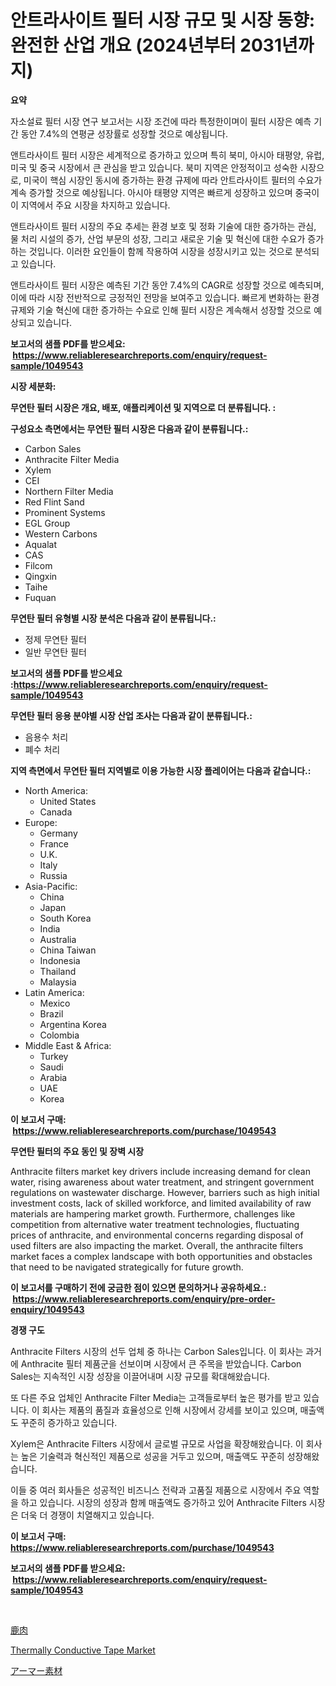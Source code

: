 <p><h1>안트라사이트 필터 시장 규모 및 시장 동향: 완전한 산업 개요 (2024년부터 2031년까지)</h1></p><p><strong>요약</strong></p>
<p><p>자소설료 필터 시장 연구 보고서는 시장 조건에 따라 특정한이며이 필터 시장은 예측 기간 동안 7.4%의 연평균 성장률로 성장할 것으로 예상됩니다.</p><p>앤트라사이트 필터 시장은 세계적으로 증가하고 있으며 특히 북미, 아시아 태평양, 유럽, 미국 및 중국 시장에서 큰 관심을 받고 있습니다. 북미 지역은 안정적이고 성숙한 시장으로, 미국이 핵심 시장인 동시에 증가하는 환경 규제에 따라 안트라사이트 필터의 수요가 계속 증가할 것으로 예상됩니다. 아시아 태평양 지역은 빠르게 성장하고 있으며 중국이 이 지역에서 주요 시장을 차지하고 있습니다.</p><p>앤트라사이트 필터 시장의 주요 추세는 환경 보호 및 정화 기술에 대한 증가하는 관심, 물 처리 시설의 증가, 산업 부문의 성장, 그리고 새로운 기술 및 혁신에 대한 수요가 증가하는 것입니다. 이러한 요인들이 함께 작용하여 시장을 성장시키고 있는 것으로 분석되고 있습니다.</p><p>앤트라사이트 필터 시장은 예측된 기간 동안 7.4%의 CAGR로 성장할 것으로 예측되며, 이에 따라 시장 전반적으로 긍정적인 전망을 보여주고 있습니다. 빠르게 변화하는 환경 규제와 기술 혁신에 대한 증가하는 수요로 인해 필터 시장은 계속해서 성장할 것으로 예상되고 있습니다.</p></p>
<p><strong>보고서의 샘플 PDF를 받으세요: &nbsp;<a href="https://www.reliableresearchreports.com/enquiry/request-sample/1049543">https://www.reliableresearchreports.com/enquiry/request-sample/1049543</a></strong></p>
<p><strong>시장 세분화:</strong></p>
<p><strong> 무연탄 필터 시장은 개요, 배포, 애플리케이션 및 지역으로 더 분류됩니다. :</strong></p>
<p><strong>구성요소 측면에서는 무연탄 필터 시장은 다음과 같이 분류됩니다.:</strong></p>
<p><ul><li>Carbon Sales</li><li>Anthracite Filter Media</li><li>Xylem</li><li>CEI</li><li>Northern Filter Media</li><li>Red Flint Sand</li><li>Prominent Systems</li><li>EGL Group</li><li>Western Carbons</li><li>Aqualat</li><li>CAS</li><li>Filcom</li><li>Qingxin</li><li>Taihe</li><li>Fuquan</li></ul></p>
<p><strong> 무연탄 필터 유형별 시장 분석은 다음과 같이 분류됩니다.:</strong></p>
<p><ul><li>정제 무연탄 필터</li><li>일반 무연탄 필터</li></ul></p>
<p><strong>보고서의 샘플 PDF를 받으세요 :<a href="https://www.reliableresearchreports.com/enquiry/request-sample/1049543">https://www.reliableresearchreports.com/enquiry/request-sample/1049543</a></strong></p>
<p><strong> 무연탄 필터 응용 분야별 시장 산업 조사는 다음과 같이 분류됩니다.:</strong></p>
<p><ul><li>음용수 처리</li><li>폐수 처리</li></ul></p>
<p><strong>지역 측면에서 무연탄 필터 지역별로 이용 가능한 시장 플레이어는 다음과 같습니다.:</strong></p>
<p><ul>
    <li>
        North America:
        <ul>
            <li>United States</li>
            <li>Canada</li>
        </ul>
    </li>
    <li>
        Europe:
        <ul>
            <li>Germany</li>
            <li>France</li>
            <li>U.K.</li>
            <li>Italy</li>
            <li>Russia</li>
        </ul>
    </li>
    <li>
        Asia-Pacific:
        <ul>
            <li>China</li>
            <li>Japan</li>
            <li>South Korea</li>
            <li>India</li>
            <li>Australia</li>
            <li>China Taiwan</li>
            <li>Indonesia</li>
            <li>Thailand</li>
            <li>Malaysia</li>
        </ul>
    </li>
    <li>
        Latin America:
        <ul>
            <li>Mexico</li>
            <li>Brazil</li>
            <li>Argentina Korea</li>
            <li>Colombia</li>
        </ul>
    </li>
    <li>
        Middle East & Africa:
        <ul>
            <li>Turkey</li>
            <li>Saudi</li>
            <li>Arabia</li>
            <li>UAE</li>
            <li>Korea</li>
        </ul>
    </li>
    </ul></p>
<p><strong>이 보고서 구매: &nbsp;<a href="https://www.reliableresearchreports.com/purchase/1049543">https://www.reliableresearchreports.com/purchase/1049543</a></strong></p>
<p><strong>무연탄 필터의 주요 동인 및 장벽 시장</strong></p>
<p><p>Anthracite filters market key drivers include increasing demand for clean water, rising awareness about water treatment, and stringent government regulations on wastewater discharge. However, barriers such as high initial investment costs, lack of skilled workforce, and limited availability of raw materials are hampering market growth. Furthermore, challenges like competition from alternative water treatment technologies, fluctuating prices of anthracite, and environmental concerns regarding disposal of used filters are also impacting the market. Overall, the anthracite filters market faces a complex landscape with both opportunities and obstacles that need to be navigated strategically for future growth.</p></p>
<p><strong>이 보고서를 구매하기 전에 궁금한 점이 있으면 문의하거나 공유하세요.: &nbsp;<a href="https://www.reliableresearchreports.com/enquiry/pre-order-enquiry/1049543">https://www.reliableresearchreports.com/enquiry/pre-order-enquiry/1049543</a></strong></p>
<p><strong>경쟁 구도</strong></p>
<p><p>Anthracite Filters 시장의 선두 업체 중 하나는 Carbon Sales입니다. 이 회사는 과거에 Anthracite 필터 제품군을 선보이며 시장에서 큰 주목을 받았습니다. Carbon Sales는 지속적인 시장 성장을 이끌어내며 시장 규모를 확대해왔습니다.</p><p>또 다른 주요 업체인 Anthracite Filter Media는 고객들로부터 높은 평가를 받고 있습니다. 이 회사는 제품의 품질과 효율성으로 인해 시장에서 강세를 보이고 있으며, 매출액도 꾸준히 증가하고 있습니다.</p><p>Xylem은 Anthracite Filters 시장에서 글로벌 규모로 사업을 확장해왔습니다. 이 회사는 높은 기술력과 혁신적인 제품으로 성공을 거두고 있으며, 매출액도 꾸준히 성장해왔습니다.</p><p>이들 중 여러 회사들은 성공적인 비즈니스 전략과 고품질 제품으로 시장에서 주요 역할을 하고 있습니다. 시장의 성장과 함께 매출액도 증가하고 있어 Anthracite Filters 시장은 더욱 더 경쟁이 치열해지고 있습니다.</p></p>
<p><strong>이 보고서 구매: &nbsp; <a href="https://www.reliableresearchreports.com/purchase/1049543">https://www.reliableresearchreports.com/purchase/1049543</a></strong></p>
<p><strong>보고서의 샘플 PDF를 받으세요: &nbsp;<a href="https://www.reliableresearchreports.com/enquiry/request-sample/1049543">https://www.reliableresearchreports.com/enquiry/request-sample/1049543</a></strong><strong></strong></p>
<p>&nbsp;</p>
<p><p><a href="https://github.com/marbadji/Market-Research-Report-List-1/blob/main/179336117084.md">鹿肉</a></p><p><a href="https://circular-yam-9b9.notion.site/Thermally-Conductive-Tape-Market-Furnish-Information-about-Market-Size-Market-Share-Market-Dynamic-329d920e94c94f07a031e16fd5d91710">Thermally Conductive Tape Market</a></p><p><a href="https://github.com/KaydenJohns1964/Market-Research-Report-List-1/blob/main/866420717085.md">アーマー素材</a></p></p>